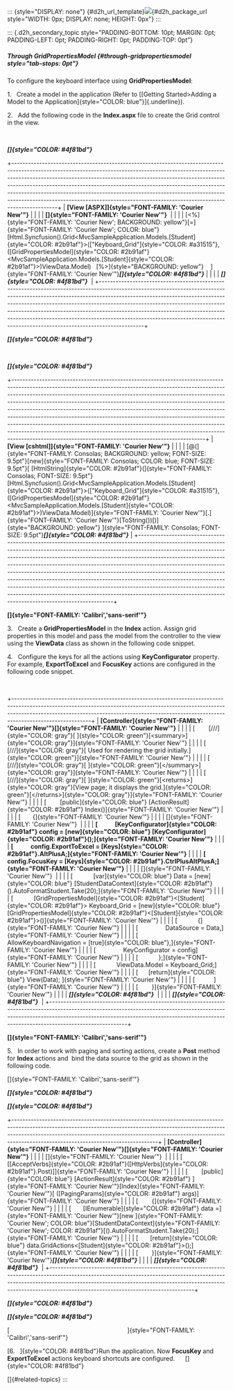 ::: {style="DISPLAY: none"}
[](ms-xhelp:///?Id=d2h_url_template){#d2h_url_template}![](!package_url!){#d2h_package_url style="WIDTH: 0px; DISPLAY: none; HEIGHT: 0px"}
:::

::: {.d2h_secondary_topic style="PADDING-BOTTOM: 10pt; MARGIN: 0pt; PADDING-LEFT: 0pt; PADDING-RIGHT: 0pt; PADDING-TOP: 0pt"}
##### Through GridPropertiesModel {#through-gridpropertiesmodel style="tab-stops: 0pt"}

To configure the keyboard interface using **GridPropertiesModel**:

1.   Create a model in the application (Refer to [[Getting Started\>Adding a Model to the Application]{style="COLOR: blue"}]{.underline}).

2.   Add the following code in the **Index.aspx** file to create the Grid control in the view.

 

***[]{style="COLOR: #4f81bd"}*** 

+----------------------------------------------------------------------------------------------------------------------------------------------------------------------------------------------------------------------------------------------------------------------------------------------------------------------------------------------------------------------------------------------------------------------------------------------------------------------------------------------------+
| **[View \[ASPX\]]{style="FONT-FAMILY: 'Courier New'"}**                                                                                                                                                                                                                                                                                                                                                                                                                                            |
|                                                                                                                                                                                                                                                                                                                                                                                                                                                                                                    |
| **[]{style="FONT-FAMILY: 'Courier New'"}**                                                                                                                                                                                                                                                                                                                                                                                                                                                         |
|                                                                                                                                                                                                                                                                                                                                                                                                                                                                                                    |
| [\<%]{style="FONT-FAMILY: 'Courier New'; BACKGROUND: yellow"}[=]{style="FONT-FAMILY: 'Courier New'; COLOR: blue"}[Html.Syncfusion().Grid\<MvcSampleApplication.Models.[Student]{style="COLOR: #2b91af"}\>([\"Keyboard_Grid\"]{style="COLOR: #a31515"},([GridPropertiesModel]{style="COLOR: #2b91af"}\<MvcSampleApplication.Models.[Student]{style="COLOR: #2b91af"}\>)ViewData.Model)   [%\>]{style="BACKGROUND: yellow"}    ]{style="FONT-FAMILY: 'Courier New'"}***[]{style="COLOR: #4f81bd"}*** |
|                                                                                                                                                                                                                                                                                                                                                                                                                                                                                                    |
| ***[]{style="COLOR: #4f81bd"}***                                                                                                                                                                                                                                                                                                                                                                                                                                                                   |
+----------------------------------------------------------------------------------------------------------------------------------------------------------------------------------------------------------------------------------------------------------------------------------------------------------------------------------------------------------------------------------------------------------------------------------------------------------------------------------------------------+

***[]{style="COLOR: #4f81bd"}*** 

 

***[]{style="COLOR: #4f81bd"}*** 

+---------------------------------------------------------------------------------------------------------------------------------------------------------------------------------------------------------------------------------------------------------------------------------------------------------------------------------------------------------------------------------------------------------------------------------------------------------------------------------------------------------------------------------------------------------------------------------------------------------------------------------------------------------------------------------------------------------------------+
| **[View \[cshtml\]]{style="FONT-FAMILY: 'Courier New'"}**                                                                                                                                                                                                                                                                                                                                                                                                                                                                                                                                                                                                                                                           |
|                                                                                                                                                                                                                                                                                                                                                                                                                                                                                                                                                                                                                                                                                                                     |
| [@(]{style="FONT-FAMILY: Consolas; BACKGROUND: yellow; FONT-SIZE: 9.5pt"}[new]{style="FONT-FAMILY: Consolas; COLOR: blue; FONT-SIZE: 9.5pt"}[ [HtmlString]{style="COLOR: #2b91af"}(]{style="FONT-FAMILY: Consolas; FONT-SIZE: 9.5pt"}[Html.Syncfusion().Grid\<MvcSampleApplication.Models.[Student]{style="COLOR: #2b91af"}\>([\"Keyboard_Grid\"]{style="COLOR: #a31515"},([GridPropertiesModel]{style="COLOR: #2b91af"}\<MvcSampleApplication.Models.[Student]{style="COLOR: #2b91af"}\>)ViewData.Model)]{style="FONT-FAMILY: 'Courier New'"}[.]{style="FONT-FAMILY: 'Courier New'"}[ToString())[)]{style="BACKGROUND: yellow"} ]{style="FONT-FAMILY: Consolas; FONT-SIZE: 9.5pt"}***[]{style="COLOR: #4f81bd"}*** |
+---------------------------------------------------------------------------------------------------------------------------------------------------------------------------------------------------------------------------------------------------------------------------------------------------------------------------------------------------------------------------------------------------------------------------------------------------------------------------------------------------------------------------------------------------------------------------------------------------------------------------------------------------------------------------------------------------------------------+

**[]{style="FONT-FAMILY: 'Calibri','sans-serif'"}** 

3.   Create a **GridPropertiesModel** in the **Index** action. Assign grid properties in this model and pass the model from the controller to the view using the **ViewData** class as shown in the following code snippet.

4.   Configure the keys for all the actions using **KeyConfigurator** property. For example, **ExportToExcel** and **FocusKey** actions are configured in the following code snippet.

 

+----------------------------------------------------------------------------------------------------------------------------------------------------------------------------------------------------------------------------------------------------------------------+
| **[Controller]{style="FONT-FAMILY: 'Courier New'"}[]{style="FONT-FAMILY: 'Courier New'"}**                                                                                                                                                                           |
|                                                                                                                                                                                                                                                                      |
| [        [///]{style="COLOR: gray"}[ ]{style="COLOR: green"}[\<summary\>]{style="COLOR: gray"}]{style="FONT-FAMILY: 'Courier New'"}                                                                                                                                  |
|                                                                                                                                                                                                                                                                      |
| [        [///]{style="COLOR: gray"}[ Used for rendering the grid initially.]{style="COLOR: green"}]{style="FONT-FAMILY: 'Courier New'"}                                                                                                                              |
|                                                                                                                                                                                                                                                                      |
| [        [///]{style="COLOR: gray"}[ ]{style="COLOR: green"}[\</summary\>]{style="COLOR: gray"}]{style="FONT-FAMILY: 'Courier New'"}                                                                                                                                 |
|                                                                                                                                                                                                                                                                      |
| [        [///]{style="COLOR: gray"}[ ]{style="COLOR: green"}[\<returns\>]{style="COLOR: gray"}[View page; it displays the grid.]{style="COLOR: green"}[\</returns\>]{style="COLOR: gray"}]{style="FONT-FAMILY: 'Courier New'"}                                       |
|                                                                                                                                                                                                                                                                      |
| [        [public]{style="COLOR: blue"} [ActionResult]{style="COLOR: #2b91af"} Index()]{style="FONT-FAMILY: 'Courier New'"}                                                                                                                                           |
|                                                                                                                                                                                                                                                                      |
| [       {]{style="FONT-FAMILY: 'Courier New'"}                                                                                                                                                                                                                       |
|                                                                                                                                                                                                                                                                      |
| []{style="FONT-FAMILY: 'Courier New'"}                                                                                                                                                                                                                               |
|                                                                                                                                                                                                                                                                      |
| **[            [KeyConfigurator]{style="COLOR: #2b91af"} config = [new]{style="COLOR: blue"} [KeyConfigurator]{style="COLOR: #2b91af"}();]{style="FONT-FAMILY: 'Courier New'"}**                                                                                     |
|                                                                                                                                                                                                                                                                      |
| **[            config.ExportToExcel = [Keys]{style="COLOR: #2b91af"}.AltPlusA;]{style="FONT-FAMILY: 'Courier New'"}**                                                                                                                                                |
|                                                                                                                                                                                                                                                                      |
| **[            config.FocusKey = [Keys]{style="COLOR: #2b91af"}.CtrlPlusAltPlusA;]{style="FONT-FAMILY: 'Courier New'"}**                                                                                                                                             |
|                                                                                                                                                                                                                                                                      |
| []{style="FONT-FAMILY: 'Courier New'"}                                                                                                                                                                                                                               |
|                                                                                                                                                                                                                                                                      |
| [            [var]{style="COLOR: blue"} Data = [new]{style="COLOR: blue"} [StudentDataContext]{style="COLOR: #2b91af"}().AutoFormatStudent.Take(20);]{style="FONT-FAMILY: 'Courier New'"}                                                                            |
|                                                                                                                                                                                                                                                                      |
| [            [GridPropertiesModel]{style="COLOR: #2b91af"}\<[Student]{style="COLOR: #2b91af"}\> Keyboard_Grid = [new]{style="COLOR: blue"} [GridPropertiesModel]{style="COLOR: #2b91af"}\<[Student]{style="COLOR: #2b91af"}\>()]{style="FONT-FAMILY: 'Courier New'"} |
|                                                                                                                                                                                                                                                                      |
| [            {]{style="FONT-FAMILY: 'Courier New'"}                                                                                                                                                                                                                  |
|                                                                                                                                                                                                                                                                      |
| [                DataSource = Data,]{style="FONT-FAMILY: 'Courier New'"}                                                                                                                                                                                             |
|                                                                                                                                                                                                                                                                      |
| [                AllowKeyboardNavigation = [true]{style="COLOR: blue"},]{style="FONT-FAMILY: 'Courier New'"}                                                                                                                                                         |
|                                                                                                                                                                                                                                                                      |
| [                KeyConfigurator = config]{style="FONT-FAMILY: 'Courier New'"}                                                                                                                                                                                       |
|                                                                                                                                                                                                                                                                      |
| [            };]{style="FONT-FAMILY: 'Courier New'"}                                                                                                                                                                                                                 |
|                                                                                                                                                                                                                                                                      |
| [            ViewData.Model = Keyboard_Grid;]{style="FONT-FAMILY: 'Courier New'"}                                                                                                                                                                                    |
|                                                                                                                                                                                                                                                                      |
| [      [return]{style="COLOR: blue"} View(Data); ]{style="FONT-FAMILY: 'Courier New'"}                                                                                                                                                                               |
|                                                                                                                                                                                                                                                                      |
| [           ]{style="FONT-FAMILY: 'Courier New'"}                                                                                                                                                                                                                    |
|                                                                                                                                                                                                                                                                      |
| [        }]{style="FONT-FAMILY: 'Courier New'"}                                                                                                                                                                                                                      |
|                                                                                                                                                                                                                                                                      |
| ***[]{style="COLOR: #4f81bd"}***                                                                                                                                                                                                                                     |
|                                                                                                                                                                                                                                                                      |
| ***[]{style="COLOR: #4f81bd"}***                                                                                                                                                                                                                                     |
+----------------------------------------------------------------------------------------------------------------------------------------------------------------------------------------------------------------------------------------------------------------------+

**[]{style="FONT-FAMILY: 'Calibri','sans-serif'"}** 

5.   In order to work with paging and sorting actions, create a **Post** method for **Index** actions and  bind the data source to the grid as shown in the following code.

[]{style="FONT-FAMILY: 'Calibri','sans-serif'"} 

***[]{style="COLOR: #4f81bd"}*** 

***[]{style="COLOR: #4f81bd"}*** 

+----------------------------------------------------------------------------------------------------------------------------------------------------------------------------------------------------------------------------------------------------------------------------------------------+
| **[Controller]{style="FONT-FAMILY: 'Courier New'"}[]{style="FONT-FAMILY: 'Courier New'"}**                                                                                                                                                                                                   |
|                                                                                                                                                                                                                                                                                              |
| []{style="FONT-FAMILY: 'Courier New'"}                                                                                                                                                                                                                                                       |
|                                                                                                                                                                                                                                                                                              |
| [        \[[AcceptVerbs]{style="COLOR: #2b91af"}([HttpVerbs]{style="COLOR: #2b91af"}.Post)\]]{style="FONT-FAMILY: 'Courier New'"}                                                                                                                                                            |
|                                                                                                                                                                                                                                                                                              |
| [        [public]{style="COLOR: blue"} [ActionResult]{style="COLOR: #2b91af"} ]{style="FONT-FAMILY: 'Courier New'"}[Index]{style="FONT-FAMILY: 'Courier New'"}[ ([PagingParams]{style="COLOR: #2b91af"} args)]{style="FONT-FAMILY: 'Courier New'"}                                           |
|                                                                                                                                                                                                                                                                                              |
| [        {]{style="FONT-FAMILY: 'Courier New'"}                                                                                                                                                                                                                                              |
|                                                                                                                                                                                                                                                                                              |
| [       [IEnumerable]{style="COLOR: #2b91af"} data =]{style="FONT-FAMILY: 'Courier New'"}[new ]{style="FONT-FAMILY: 'Courier New'; COLOR: blue"}[StudentDataContext]{style="FONT-FAMILY: 'Courier New'; COLOR: #2b91af"}[().AutoFormatStudent.Take(20);]{style="FONT-FAMILY: 'Courier New'"} |
|                                                                                                                                                                                                                                                                                              |
| [       [return]{style="COLOR: blue"} data.GridActions\<[Student]{style="COLOR: #2b91af"}\>();]{style="FONT-FAMILY: 'Courier New'"}                                                                                                                                                          |
|                                                                                                                                                                                                                                                                                              |
| [        }]{style="FONT-FAMILY: 'Courier New'"}***[]{style="COLOR: #4f81bd"}***                                                                                                                                                                                                              |
|                                                                                                                                                                                                                                                                                              |
| ***[]{style="COLOR: #4f81bd"}***                                                                                                                                                                                                                                                             |
+----------------------------------------------------------------------------------------------------------------------------------------------------------------------------------------------------------------------------------------------------------------------------------------------+

***[]{style="COLOR: #4f81bd"}*** 

***[]{style="COLOR: #4f81bd"}*** 

[                                                                     ]{style="FONT-FAMILY: 'Calibri','sans-serif'"}

[6.   ]{style="COLOR: #4f81bd"}Run the application. Now **FocusKey** and **ExportToExcel** actions keyboard shortcuts are configured.      []{style="COLOR: #4f81bd"}

[]{#related-topics}
:::
